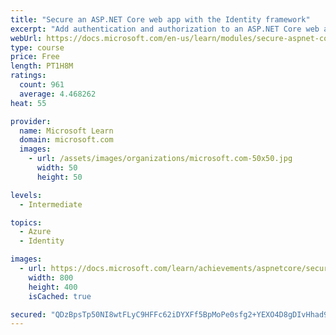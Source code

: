 ```yaml
---
title: "Secure an ASP.NET Core web app with the Identity framework"
excerpt: "Add authentication and authorization to an ASP.NET Core web app using the Identity framework."
webUrl: https://docs.microsoft.com/en-us/learn/modules/secure-aspnet-core-identity/
type: course
price: Free
length: PT1H8M
ratings:
  count: 961
  average: 4.468262
heat: 55

provider:
  name: Microsoft Learn
  domain: microsoft.com
  images:
    - url: /assets/images/organizations/microsoft.com-50x50.jpg
      width: 50
      height: 50

levels:
  - Intermediate

topics:
  - Azure
  - Identity

images:
  - url: https://docs.microsoft.com/learn/achievements/aspnetcore/secure-aspnet-core-identity-social.png
    width: 800
    height: 400
    isCached: true

secured: "QDzBpsTp50NI8wtFLyC9HFFc62iDYXFf5BpMoPe0sfg2+YEXO4D8gDIvHhad9ir5iehF/Fvn9aQuRp3vfNRQ4zXH6xp0kGEg62T8LExR62RjTr2WCHRfLdenSiaEEm17kWQQZBzN15uVsfwhj9GGsBdFyOQ+o993zhXI6otVuh9sxyfXiQ/1K1TubJJfM8oUHAU99mOgt697zRsUOtB1UmUwNU4a0TSzYrqMvthjvEqtmB/2sTMMtYpLm9sXgT6g9qBILh7EoedP5ycqIwvmPNIiIQeHDfSuU8iImP9+5+ZjLxgsWKnJdxOxIQRSRgOCPi4ycVJLeVC0Cro6L/t6kEe3YHBRpNqnDtiPAnhDv6NZ+fWC8f3J0u7ZtcPTcOK9ARrBbfDRSsdVIvYDW3Hw1+a3gefp25+RCy57wfgtfEk=;t0sQf9KSdKfobAgVvOdxNw=="
---
```


